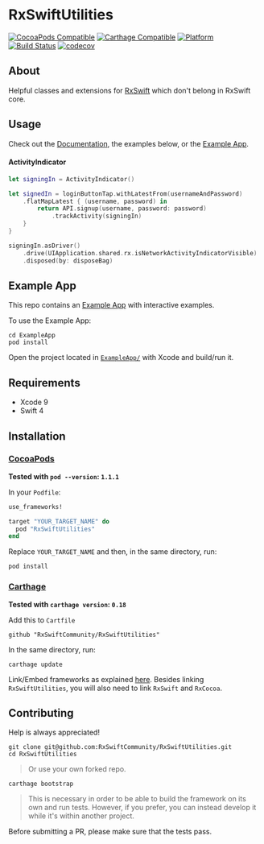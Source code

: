 RxSwiftUtilities
======================================
[![CocoaPods Compatible](https://img.shields.io/cocoapods/v/RxSwiftUtilities.svg)](https://img.shields.io/cocoapods/v/RxSwiftUtilities.svg)
[![Carthage Compatible](https://img.shields.io/badge/Carthage-compatible-4BC51D.svg?style=flat)](https://github.com/Carthage/Carthage)
[![Platform](https://img.shields.io/cocoapods/p/RxSwiftUtilities.svg?style=flat)](http://cocoadocs.org/docsets/RxSwiftUtilities)
[![Build Status](https://travis-ci.org/RxSwiftCommunity/RxSwiftUtilities.svg?branch=master)](https://travis-ci.org/RxSwiftCommunity/RxSwiftUtilities)
[![codecov](https://codecov.io/gh/RxSwiftCommunity/RxSwiftUtilities/branch/master/graph/badge.svg)](https://codecov.io/gh/RxSwiftCommunity/RxSwiftUtilities)

## About

Helpful classes and extensions for [RxSwift](https://github.com/ReactiveX/RxSwift) which don't belong in RxSwift core.

## Usage

Check out the [Documentation](http://cocoadocs.org/docsets/RxSwiftUtilities), the examples below, or the [Example App](#example-app).

#### ActivityIndicator

```swift
let signingIn = ActivityIndicator()

let signedIn = loginButtonTap.withLatestFrom(usernameAndPassword)
    .flatMapLatest { (username, password) in
        return API.signup(username, password: password)
            .trackActivity(signingIn)
    }
}

signingIn.asDriver()
    .drive(UIApplication.shared.rx.isNetworkActivityIndicatorVisible)
    .disposed(by: disposeBag)
```

## Example App

This repo contains an [Example App](ExampleApp/) with interactive examples.

To use the Example App:

```shell
cd ExampleApp
pod install
```

Open the project located in [`ExampleApp/`](ExampleApp/) with Xcode and build/run it.

## Requirements

* Xcode 9
* Swift 4

## Installation

### [CocoaPods](https://guides.cocoapods.org/using/using-cocoapods.html)

**Tested with `pod --version`: `1.1.1`**

In your `Podfile`:

```ruby
use_frameworks!

target "YOUR_TARGET_NAME" do
  pod "RxSwiftUtilities"
end
```

Replace `YOUR_TARGET_NAME` and then, in the same directory, run:

```shell
pod install
```

### [Carthage](https://github.com/Carthage/Carthage#installing-carthage)

**Tested with `carthage version`: `0.18`**

Add this to `Cartfile`

```
github "RxSwiftCommunity/RxSwiftUtilities"
```

In the same directory, run:

```shell
carthage update
```

Link/Embed frameworks as explained [here](https://github.com/Carthage/Carthage#adding-frameworks-to-an-application). Besides linking `RxSwiftUtilities`, you will also need to link `RxSwift` and `RxCocoa`.

## Contributing

Help is always appreciated!

```shell
git clone git@github.com:RxSwiftCommunity/RxSwiftUtilities.git
cd RxSwiftUtilities
```
> Or use your own forked repo.

```shell
carthage bootstrap
```
> This is necessary in order to be able to build the framework on its own and run tests.
However, if you prefer, you can instead develop it while it's within another project.

Before submitting a PR, please make sure that the tests pass.
